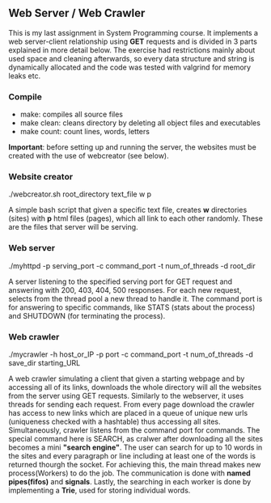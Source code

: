 ## Web Server / Web Crawler

This is my last assignment in System Programming course. It implements a web server-client relationship using **GET** requests and is divided in 3 parts explained in more detail below. The exercise had restrictions mainly about used space and cleaning afterwards, so every data structure and string is dynamically allocated and the code was tested with valgrind for memory leaks etc.

### Compile

- make: compiles all source files
- make clean: cleans directory by deleting all object files and executables
- make count: count lines, words, letters

**Important**: before setting up and running the server, the websites must be created with the use of webcreator (see below).</br>

### Website creator 
./webcreator.sh root_directory text_file w p</br>

A simple bash script that given a specific text file, creates **w** directories (sites) with **p** html files (pages), which all link to each other randomly. These are the files that server will be serving.</br>

### Web server
./myhttpd -p serving_port -c command_port -t num_of_threads -d root_dir</br>

A server listening to the specified serving port for GET request and answering with 200, 403, 404, 500 responses. For each new request, selects from the thread pool a new thread to handle it. The command port is for answering to specific commands, like STATS (stats about the process) and SHUTDOWN (for terminating the process).</br>

### Web crawler
./mycrawler -h host_or_IP -p port -c command_port -t num_of_threads -d save_dir starting_URL</br>

A web crawler simulating a client that given a starting webpage and by accessing all of its links, downloads the whole directory will all the websites from the server using GET requests. Similarly to the webserver, it uses threads for sending each request. From every page download the crawler has access to new links which are placed in a queue of unique new urls (uniqueness checked with a hashtable) thus accessing all sites. </br>Simultaneously, crawler listens from the command port for commands. The special command here is SEARCH, as cralwer after downloading all the sites becomes a mini **"search engine"**.  The user can search for up to 10 words in the sites and every paragraph or line including at least one of the words is returned thourgh the socket. For achieving this, the main thread makes new process(Workers) to do the job. The communication is done with **named pipes(fifos)** and **signals**. Lastly, the searching in each worker is done by implementing a **Trie**, used for storing individual words.
